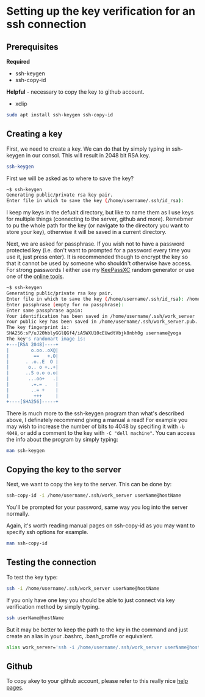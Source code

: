 # Setting up the key verification for an ssh connection


## Prerequisites

**Required**
* ssh-keygen
* ssh-copy-id

**Helpful** - necessary to copy the key to github account. 
* xclip

```bash
sudo apt install ssh-keygen ssh-copy-id
```

## Creating a key

First, we need to create a key. We can do that by simply typing in ssh-keygen in our consol. This will result in 2048 bit RSA key. 

```bash
ssh-keygen
```

First we will be asked as to where to save the key?
```bash
~$ ssh-keygen 
Generating public/private rsa key pair.
Enter file in which to save the key (/home/username/.ssh/id_rsa): 
```

I keep my keys in the defualt directory, but like to name them as I use keys for multiple things (connecting to the server, github and more). Remebmer to pu the whole path for the key (or navigate to the directory you want to store your key), otherwise it will be saved in a current directory. 

Next, we are asked for passphrase. If you wish not to have a password protected key (i.e. don't want to prompted for a password every time you use it, just press enter). It is recommended though to encrypt the key so that it cannot be used by someone who shouldn't otherwise have access. For strong passwords I either use my [KeePassXC](https://keepassxc.org/) random generator or use one of the [online tools](https://passwordsgenerator.net/). 

```bash
~$ ssh-keygen
Generating public/private rsa key pair.
Enter file in which to save the key (/home/username/.ssh/id_rsa): /home/username/.ssh/work_server
Enter passphrase (empty for no passphrase): 
Enter same passphrase again: 
Your identification has been saved in /home/username/.ssh/work_server
Your public key has been saved in /home/username/.ssh/work_server.pub.
The key fingerprint is:
SHA256:sP/uJ20hblyGGlQGf4/iASWXU10cEUwdtVbjk8nbh0g username@yoga
The key's randomart image is:
+---[RSA 2048]----+
|        o.oo..oX@|
|         ==   +.O|
|      . .o..E  O |
|       o.. o +..+|
|      ..S o.o o.o|
|       ...oo+   .|
|        .=.= .   |
|        ..= +    |
|         +++     |
+----[SHA256]-----+
```

There is much more to the ssh-keygen program than what's described above, I definately recommend giving a manual a read! For example you may wish to increase the number of bits to 4048 by specifing it with `-b 4048`, or add a comment to the key with `-C "dell machine"`. You can access the info about the program by simply typing:

```bash
man ssh-keygen
```

## Copying the key to the server

Next, we want to copy the key to the server. This can be done by:

```bash
ssh-copy-id -i /home/username/.ssh/work_server userName@hostName
```

You'll be prompted for your password, same way you log into the server normally. 

Again, it's worth reading manual pages on ssh-copy-id as you may want to specify ssh options for example. 

```bash
man ssh-copy-id
```

## Testing the connection

To test the key type:

```bash
ssh -i /home/username/.ssh/work_server userName@hostName
```
If you only have one key you should be able to just connect via key verification method by simply typing.

```bash
ssh userName@hostName
```
But it may be better to keep the path to the key in the command and just create an alias in your .bashrc, .bash_profile or equivalent.

```bash
alias work_server='ssh -i /home/username/.ssh/work_server userName@hostName'
```

## Github

To copy akey to your github account, please refer to this really nice [help pages](https://help.github.com/articles/adding-a-new-ssh-key-to-your-github-account/).
